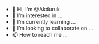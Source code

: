 - 👋 Hi, I’m @Akduruk
- 👀 I’m interested in ...
- 🌱 I’m currently learning ...
- 💞️ I’m looking to collaborate on ...
- 📫 How to reach me ...

<!---
Akduruk/Akduruk is a ✨ special ✨ repository because its `README.md` (this file) appears on your GitHub profile.
You can click the Preview link to take a look at your changes.
--->
